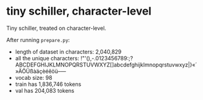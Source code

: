 
# tiny schiller, character-level

Tiny schiller, treated on character-level.

After running `prepare.py`:

- length of dataset in characters: 2,040,829
- all the unique characters: !"'(),-.0123456789:;?ABCDEFGHIJKLMNOPQRSTUVWXYZ[]abcdefghijklmnopqrstuvwxyz|}«´»ÄÖÜßàäçèéêöü–— 
- vocab size: 98
- train has 1,836,746 tokens
- val has 204,083 tokens
